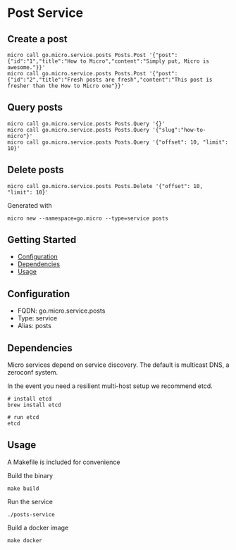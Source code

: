 # Post Service

## Create a post

```
micro call go.micro.service.posts Posts.Post '{"post":{"id":"1","title":"How to Micro","content":"Simply put, Micro is awesome."}}'
micro call go.micro.service.posts Posts.Post '{"post":{"id":"2","title":"Fresh posts are fresh","content":"This post is fresher than the How to Micro one"}}'
```

## Query posts

```
micro call go.micro.service.posts Posts.Query '{}'
micro call go.micro.service.posts Posts.Query '{"slug":"how-to-micro"}'
micro call go.micro.service.posts Posts.Query '{"offset": 10, "limit": 10}'
```

## Delete posts

```
micro call go.micro.service.posts Posts.Delete '{"offset": 10, "limit": 10}'
```

Generated with

```
micro new --namespace=go.micro --type=service posts
```

## Getting Started

- [Configuration](#configuration)
- [Dependencies](#dependencies)
- [Usage](#usage)

## Configuration

- FQDN: go.micro.service.posts
- Type: service
- Alias: posts

## Dependencies

Micro services depend on service discovery. The default is multicast DNS, a zeroconf system.

In the event you need a resilient multi-host setup we recommend etcd.

```
# install etcd
brew install etcd

# run etcd
etcd
```

## Usage

A Makefile is included for convenience

Build the binary

```
make build
```

Run the service
```
./posts-service
```

Build a docker image
```
make docker
```

